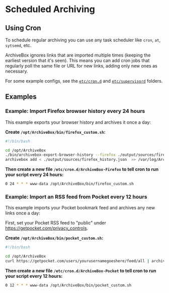# Scheduled Archiving

## Using Cron

To schedule regular archiving you can use any task scheduler like `cron`, `at`, `sytsemd`, etc.

ArchiveBox ignores links that are imported multiple times (keeping the earliest version that it's seen).
This means you can add cron jobs that regularly poll the same file or URL for new links, adding only new
ones as necessary.

For some example configs, see the [`etc/cron.d`](https://github.com/pirate/ArchiveBox/blob/master/etc/cron.d) and [`etc/supervisord`](https://github.com/pirate/ArchiveBox/blob/master/etc/supervisord) folders.

## Examples

### Example: Import Firefox browser history every 24 hours

This example exports your browser history and archives it once a day:

**Create `/opt/ArchiveBox/bin/firefox_custom.sh`:**
```bash
#!/bin/bash

cd /opt/ArchiveBox
./bin/archivebox-export-browser-history --firefox ./output/sources/firefox_history.json
archivebox add < ./output/sources/firefox_history.json  >> /var/log/ArchiveBox.log
```

**Then create a new file `/etc/cron.d/ArchiveBox-Firefox` to tell cron to run your script every 24 hours:**
```bash
0 24 * * * www-data /opt/ArchiveBox/bin/firefox_custom.sh
```

### Example: Import an RSS feed from Pocket every 12 hours

This example imports your Pocket bookmark feed and archives any new links once a day:

First, set your Pocket RSS feed to "public" under https://getpocket.com/privacy_controls.

**Create `/opt/ArchiveBox/bin/pocket_custom.sh`:**
```bash
#!/bin/bash

cd /opt/ArchiveBox
curl https://getpocket.com/users/yourusernamegoeshere/feed/all | archivebox add  >> /var/log/ArchiveBox.log
```

**Then create a new file `/etc/cron.d/ArchiveBox-Pocket` to tell cron to run your script every 12 hours:**
```bash
0 12 * * * www-data /opt/ArchiveBox/bin/pocket_custom.sh
```
